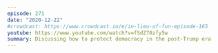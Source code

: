 ```yaml
---
episode: 271
date: "2020-12-22"
#crowdcast: https://www.crowdcast.io/e/in-lieu-of-fun-episode-165
youtube: https://www.youtube.com/watch?v=fSdZ70zfy5w
summary: Discussing how to protect democracy in the post-Trump era
---
```

